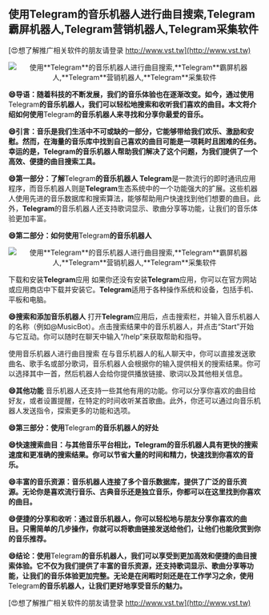 ## **使用**Telegram**的音乐机器人进行曲目搜索,**Telegram**霸屏机器人,**Telegram**营销机器人,**Telegram**采集软件**

[😍想了解推广相关软件的朋友请登录 http://www.vst.tw](http://www.vst.tw)

 <center><img src="https://vst.tw/MP4/tuiguang/png/8.png" alt="使用**Telegram**的音乐机器人进行曲目搜索,**Telegram**霸屏机器人,**Telegram**营销机器人,**Telegram**采集软件"></center>

**😄导语：随着科技的不断发展，我们的音乐体验也在逐渐改变。如今，通过使用**Telegram**的音乐机器人，我们可以轻松地搜索和收听我们喜欢的曲目。本文将介绍如何使用**Telegram**的音乐机器人来寻找和分享你最爱的音乐。**

**😄引言：音乐是我们生活中不可或缺的一部分，它能够带给我们欢乐、激励和安慰。然而，在海量的音乐库中找到自己喜欢的曲目可能是一项耗时且困难的任务。幸运的是，**Telegram**的音乐机器人帮助我们解决了这个问题，为我们提供了一个高效、便捷的曲目搜索工具。**

**😄第一部分：了解**Telegram**的音乐机器人**
**Telegram**是一款流行的即时通讯应用程序，而音乐机器人则是**Telegram**生态系统中的一个功能强大的扩展。这些机器人使用先进的音乐数据库和搜索算法，能够帮助用户快速找到他们想要的曲目。此外，**Telegram**的音乐机器人还支持歌词显示、歌曲分享等功能，让我们的音乐体验更加丰富。

**😄第二部分：如何使用**Telegram**的音乐机器人**

 <center><img src="https://vst.tw/MP4/tuiguang/png/4.png" alt="使用**Telegram**的音乐机器人进行曲目搜索,**Telegram**霸屏机器人,**Telegram**营销机器人,**Telegram**采集软件"></center>

下载和安装**Telegram**应用
如果你还没有安装**Telegram**应用，你可以在官方网站或应用商店中下载并安装它。**Telegram**适用于各种操作系统和设备，包括手机、平板和电脑。

**😄搜索和添加音乐机器人**
打开**Telegram**应用后，点击搜索栏，并输入音乐机器人的名称（例如@MusicBot）。点击搜索结果中的音乐机器人，并点击“Start”开始与它互动。你可以随时在聊天中输入“/help”来获取帮助和指导。

使用音乐机器人进行曲目搜索
在与音乐机器人的私人聊天中，你可以直接发送歌曲名、歌手名或部分歌词，音乐机器人会根据你的输入提供相关的搜索结果。你可以选择其中一首，然后机器人会给你提供播放链接、歌词以及其他相关信息。

**😄其他功能**
音乐机器人还支持一些其他有用的功能。你可以分享你喜欢的曲目给好友，或者设置提醒，在特定的时间收听某首歌曲。此外，你还可以通过向音乐机器人发送指令，探索更多的功能和选项。

**😄第三部分：使用**Telegram**的音乐机器人的好处**

**😄快速搜索曲目：与其他音乐平台相比，**Telegram**的音乐机器人具有更快的搜索速度和更准确的搜索结果。你可以节省大量的时间和精力，快速找到你喜欢的音乐。**

**😄丰富的音乐资源：音乐机器人连接了多个音乐数据库，提供了广泛的音乐资源。无论你是喜欢流行音乐、古典音乐还是独立音乐，你都可以在这里找到你喜欢的曲目。**

**😄便捷的分享和收听：通过音乐机器人，你可以轻松地与朋友分享你喜欢的曲目。只需简单的几步操作，你就可以将歌曲链接发送给他们，让他们也能欣赏到你的音乐推荐。**

**😄结论：使用**Telegram**的音乐机器人，我们可以享受到更加高效和便捷的曲目搜索体验。它不仅为我们提供了丰富的音乐资源，还支持歌词显示、歌曲分享等功能，让我们的音乐体验更加完整。无论是在闲暇时刻还是在工作学习之余，使用**Telegram**的音乐机器人，让我们更好地享受音乐的魅力。**

[😍想了解推广相关软件的朋友请登录 http://www.vst.tw](http://www.vst.tw)



